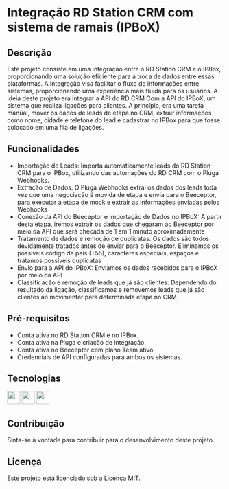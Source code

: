 # Integração RD Station CRM com sistema de ramais (IPBoX)

## Descrição
Este projeto consiste em uma integração entre o RD Station CRM e o IPBox, proporcionando uma solução eficiente para a troca de dados entre essas plataformas. A integração visa facilitar o fluxo de informações entre sistemas, proporcionando uma experiência mais fluida para os usuários.
A ideia deste projeto era integrar a API do RD CRM Com a API do IPBoX, um sistema que realiza ligações para clientes. A princípio, era uma tarefa manual, mover os dados de leads de etapa no CRM, extrair informações como nome, cidade e telefone do lead e cadastrar no IPBox para que fosse colocado em uma fila de ligações.

## Funcionalidades
- Importação de Leads: Importa automaticamente leads do RD Station CRM para o IPBox, utilizando das automações do RD CRM com o Pluga Webhooks.
- Extração de Dados: O Pluga Webhooks extrai os dados dos leads toda vez que uma negociação é movida de etapa e envia para o Beeceptor, para executar a etapa de mock e extrair as informações enviadas pelos Webhooks
- Conexão da API do Beeceptor e importação de Dados no IPBoX: A partir desta etapa, iremos extrair os dados que chegaram ao Beeceptor por meio da API que será checada de 1 em 1 minuto aproximadamente
- Tratamento de dados e remoção de duplicatas: Os dados são todos devidamente tratados antes de enviar para o Beeceptor. Eliminamos os possíveis código de país (+55), caracteres especiais, espaços e tratamos possíveis duplicatas
- Envio para a API do IPBoX: Enviamos os dados recebidos para o IPBoX por meio da API
- Classificação e remoção de leads que já são clientes: Dependendo do resultado da ligação, classificamos e removemos leads que já são clientes ao movimentar para determinada etapa no CRM.

## Pré-requisitos
- Conta ativa no RD Station CRM e no IPBox.
- Conta ativa na Pluga e criação de integração.
- Conta ativa no Beeceptor com plano Team ativo.
- Credenciais de API configuradas para ambos os sistemas.

## Tecnologias
<div>
  <img height="30em" src="https://img.shields.io/badge/JavaScript-F7DF1E?style=for-the-badge&logo=javascript&logoColor=black" />
  <img height="30em" src="https://img.shields.io/badge/Node.js-43853D?style=for-the-badge&logo=node.js&logoColor=white" />
  <img height="30em" src="https://img.shields.io/badge/Postman-FF6C37?style=for-the-badge&logo=postman&logoColor=white" />
</div>

## Contribuição
Sinta-se à vontade para contribuir para o desenvolvimento deste projeto.

## Licença
Este projeto está licenciado sob a Licença MIT.
